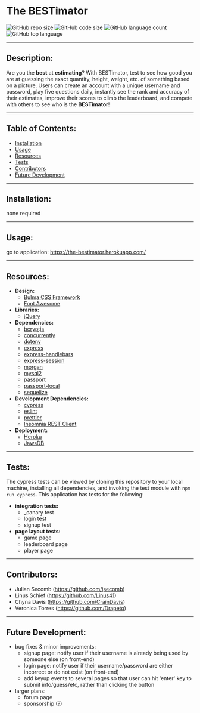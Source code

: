 # The BESTimator
  ![GitHub repo size](https://img.shields.io/github/repo-size/Linus41/Bestimator?style=for-the-badge) ![GitHub code size](https://img.shields.io/github/languages/code-size/Linus41/Bestimator?color=gold&style=for-the-badge) ![GitHub language count](https://img.shields.io/github/languages/count/Linus41/Bestimator?color=green&style=for-the-badge) ![GitHub top language](https://img.shields.io/github/languages/top/Linus41/Bestimator?color=red&style=for-the-badge)

---

## Description:
Are you the __best__ at __estimating__? With BESTimator, test to see how good you are at guessing the exact quantity, height, weight, etc. of something based on a picture. Users can create an account with a unique username and password, play five questions daily, instantly see the rank and accuracy of their estimates, improve their scores to climb the leaderboard, and compete with others to see who is the __BESTimator__!

---

## Table of Contents:
* [Installation](#installation)
* [Usage](#usage)
* [Resources](#resources)
* [Tests](#tests)
* [Contributors](#questions)
* [Future Development](#future-development)

---

## Installation:
none required

---

## Usage:
go to application: https://the-bestimator.herokuapp.com/

---

## Resources:
* __Design:__
  * [Bulma CSS Framework](https://bulma.io/documentation/overview/start/)
  * [Font Awesome](https://fontawesome.com/)
* __Libraries:__
  * [jQuery](https://jquery.com/)
* __Dependencies:__
  * [bcryptjs](https://www.npmjs.com/package/bcryptjs)
  * [concurrently](https://www.npmjs.com/package/concurrently)
  * [dotenv](https://www.npmjs.com/package/dotenv)
  * [express](https://www.npmjs.com/package/express)
  * [express-handlebars](https://www.npmjs.com/package/express-handlebars)
  * [express-session](https://www.npmjs.com/package/express-session)
  * [morgan](https://www.npmjs.com/package/morgan)
  * [mysql2](https://www.npmjs.com/package/mysql2)
  * [passport](https://www.npmjs.com/package/passport)
  * [passport-local](https://www.npmjs.com/package/passport-local)
  * [sequelize](https://www.npmjs.com/package/sequelize)
* __Development Dependencies:__
  * [cypress](https://www.npmjs.com/package/cypress)
  * [eslint](https://www.npmjs.com/package/eslint)
  * [prettier](https://www.npmjs.com/package/prettier)
  * [Insomnia REST Client](https://insomnia.rest/)
* __Deployment:__
  * [Heroku](https://www.heroku.com/home)
  * [JawsDB](https://www.jawsdb.com/)

---

## Tests:
The cypress tests can be viewed by cloning this repository to your local machine, installing all dependencies, and invoking the test module with `npm run cypress`. This application has tests for the following:
* __integration tests:__
  * _canary test
  * login test
  * signup test
* __page layout tests:__
  * game page
  * leaderboard page
  * player page

---

## Contributors: 
* Julian Secomb (https://github.com/jsecomb)
* Linus Schief (https://github.com/Linus41)
* Chyna Davis (https://github.com/CrainDavis)
* Veronica Torres (https://github.com/Drapeto)

---

## Future Development:
* bug fixes & minor improvements:
  * signup page: notify user if their username is already being used by someone else (on front-end)
  * login page: notify user if their username/password are either incorrect or do not exist (on front-end)
  * add keyup events to several pages so that user can hit 'enter' key to submit info/guess/etc, rather than clicking the button
* larger plans:
  * forum page
  * sponsorship (?)
